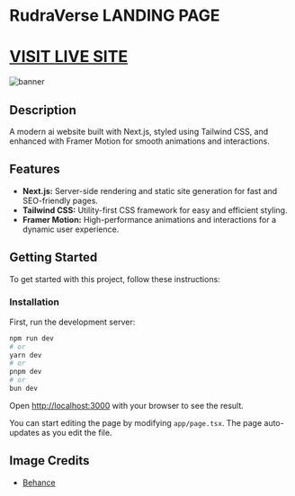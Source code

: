 # RudraVerse LANDING PAGE

# [VISIT LIVE SITE](<https://droiRV-landing-page.vercel.app/>)

![banner](./banner.jpg)

## Description

A modern ai website built with Next.js, styled using Tailwind CSS, and enhanced with Framer Motion for smooth animations and interactions.

## Features

- **Next.js:** Server-side rendering and static site generation for fast and SEO-friendly pages.
- **Tailwind CSS:** Utility-first CSS framework for easy and efficient styling.
- **Framer Motion:** High-performance animations and interactions for a dynamic user experience.

## Getting Started

To get started with this project, follow these instructions:

### Installation

First, run the development server:

```bash
npm run dev
# or
yarn dev
# or
pnpm dev
# or
bun dev
```

Open [http://localhost:3000](http://localhost:3000) with your browser to see the result.

You can start editing the page by modifying `app/page.tsx`. The page auto-updates as you edit the file.

## Image Credits

- [Behance](<https://www.behance.net/gallery/187374849Celebs-as-Cyberpunk-2077-Game-Gen-AI-Characters-(WIP)>)
